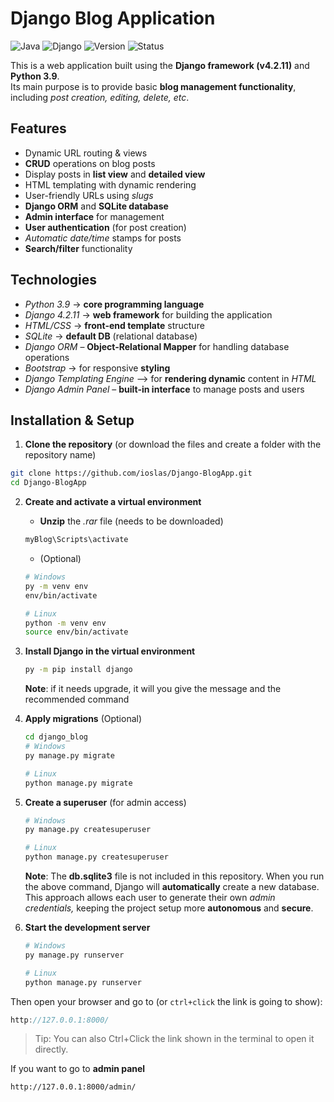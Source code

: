 # Django Blog Application
![Java](https://img.shields.io/badge/Language-Python-C0D727)
![Django](https://img.shields.io/badge/Django-4.2.11-darkgreen)
![Version](https://img.shields.io/badge/Version-1.0-orange)
![Status](https://img.shields.io/badge/Status-In_Progress-yellow)

This is a web application built using the **Django framework (v4.2.11)** and **Python 3.9**.  
Its main purpose is to provide basic **blog management functionality**, including *post creation, editing, delete, etc*.

## Features
- Dynamic URL routing & views
- **CRUD** operations on blog posts
- Display posts in **list view** and **detailed view**
- HTML templating with dynamic rendering
- User-friendly URLs using *slugs*
- **Django ORM** and **SQLite database**
- **Admin interface** for management
- **User authentication** (for post creation)
- *Automatic date/time* stamps for posts
- **Search/filter** functionality

## Technologies
- *Python 3.9* -> **core programming language**   
- *Django 4.2.11* -> **web framework** for building the application
- *HTML/CSS* -> **front-end template** structure 
- *SQLite* -> **default DB** (relational database)
- *Django ORM* – **Object-Relational Mapper** for handling database operations
- *Bootstrap* -> for responsive **styling**
- *Django Templating Engine* –> for **rendering dynamic** content in *HTML*
- *Django Admin Panel* – **built-in interface** to manage posts and users 

## Installation & Setup
1. **Clone the repository** (or download the files and create a folder with the repository name)  
```bash 
git clone https://github.com/ioslas/Django-BlogApp.git
cd Django-BlogApp
```
2. **Create and activate a virtual environment**
   - **Unzip** the *.rar* file (needs to be downloaded)
   ```bash
   myBlog\Scripts\activate
   ```
   - (Optional)
   ```bash
   # Windows
   py -m venv env
   env/bin/activate

   # Linux
   python -m venv env
   source env/bin/activate
   ```
3. **Install Django in the virtual environment**
   ```bash
   py -m pip install django
   ```
   **Note**: if it needs upgrade, it will you give the message and the recommended command
   
4. **Apply migrations** (Optional)
   ```bash
   cd django_blog
   # Windows
   py manage.py migrate

   # Linux
   python manage.py migrate
   ```
5. **Create a superuser** (for admin access)
   ```bash
   # Windows
   py manage.py createsuperuser

   # Linux
   python manage.py createsuperuser
   ```
   **Note**: The **db.sqlite3** file is not included in this repository. When you run the above command, Django will **automatically** create a new database. This approach allows each user to generate their own *admin credentials,* keeping the project setup more **autonomous** and **secure**.
   
6. **Start the development server**
   ```bash
   # Windows
   py manage.py runserver

   # Linux
   python manage.py runserver
   ```

Then open your browser and go to (or `ctrl+click` the link is going to show):
```cpp
http://127.0.0.1:8000/
```
> Tip: You can also Ctrl+Click the link shown in the terminal to open it directly.

If you want to go to **admin panel**
```nginx
http://127.0.0.1:8000/admin/
```
   
